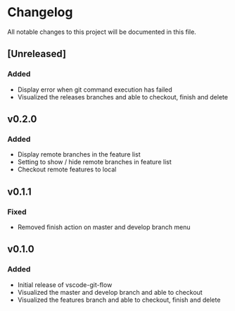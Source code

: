 # Changelog
All notable changes to this project will be documented in this file.

## [Unreleased]
### Added
- Display error when git command execution has failed
- Visualized the releases branches and able to checkout, finish and delete

## v0.2.0
### Added
- Display remote branches in the feature list
- Setting to show / hide remote branches in feature list
- Checkout remote features to local

## v0.1.1
### Fixed
- Removed finish action on master and develop branch menu

## v0.1.0
### Added
- Initial release of vscode-git-flow
- Visualized the master and develop branch and able to checkout
- Visualized the features branch and able to checkout, finish and delete